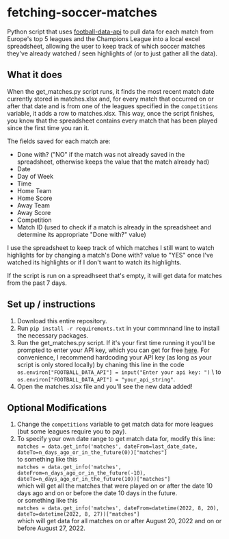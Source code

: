# fetching-soccer-matches
Python script that uses [football-data-api](https://pypi.org/project/football-data-api/) to pull data for each match from Europe's top 5 leagues and the Champions League into a local excel spreadsheet, allowing the user to keep track of which soccer matches they've already watched / seen highlights of (or to just gather all the data).

## What it does
When the get_matches.py script runs, it finds the most recent match date currently stored in matches.xlsx and, for every match that occurred on or after that date and is from one of the leagues specified in the `competitions` variable, it adds a row to matches.xlsx. This way, once the script finishes, you know that the spreadsheet contains every match that has been played since the first time you ran it.


The fields saved for each match are:
* Done with? ("NO" if the match was not already saved in the spreadsheet, otherwise keeps the value that the match already had) 
* Date
* Day of Week
* Time
* Home Team
* Home Score
* Away Team
* Away Score
* Competition
* Match ID (used to check if a match is already in the spreadsheet and determine its appropriate "Done with?" value)

I use the spreadsheet to keep track of which matches I still want to watch highlights for by changing a match's Done with? value to "YES" once I've watched its highlights or if I don't want to watch its highlights.

If the script is run on a spreadhseet that's empty, it will get data for matches from the past 7 days. 

## Set up / instructions
1) Download this entire repository.
2) Run `pip install -r requirements.txt` in your commnnand line to install the necessary packages.
3) Run the get_matches.py script. If it's your first time running it you'll be prompted to enter your API key, which you can get for free [here](https://www.football-data.org/client/register). For convenience, I recommend hardcoding your API key (as long as your script is only stored locally) by chaning this line in the code 
`os.environ["FOOTBALL_DATA_API"] = input("Enter your api key: ")` \ 
to \
`os.environ["FOOTBALL_DATA_API"] = "your_api_string"`.
4) Open the matches.xlsx file and you'll see the new data added!

## Optional Modifications
1) Change the `competitions` variable to get match data for more leagues (but some leagues require you to pay).
2) To specify your own date range to get match data for, modify this line: \
`matches = data.get_info('matches', dateFrom=last_date_date, dateTo=n_days_ago_or_in_the_future(0))["matches"]` \
to something like this \
`matches = data.get_info('matches', dateFrom=n_days_ago_or_in_the_future(-10), dateTo=n_days_ago_or_in_the_future(10))["matches"]` \
which will get all the matches that were played on or after the date 10 days ago and on or before the date 10 days in the future. \
or something like this \
`matches = data.get_info('matches', dateFrom=datetime(2022, 8, 20), dateTo=datetime(2022, 8, 27))["matches"]` \
which will get data for all matches on or after August 20, 2022 and on or before August 27, 2022.

